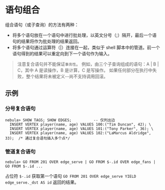# 语句组合

组合语句（或子查询）的方法有两种：

* 将多个语句放在一个语句中进行批处理，以英文分号（;）隔开，最后一个语句的结果将作为批处理的结果返回。
* 将多个语句通过运算符（|）连接在一起，类似于 shell 脚本中的管道。前一个语句得到的结果可以重定向到下一个语句作为输入。

> 注意复合语句并不能保证`事务性`。
> 例如，由三个子查询组成的语句：A | B | C，其中 A 是读操作，B 是计算，C 是写操作。
> 如果任何部分在执行中失败，整个结果将未被定义--尚不支持调用回滚。

## 示例

### 分号复合语句

```
nebula> SHOW TAGS; SHOW EDGES;          -- 仅列出边
  INSERT VERTEX player(name, age) VALUES 100:("Tim Duncan", 42); \
  INSERT VERTEX player(name, age) VALUES 101:("Tony Parker", 36); \
  INSERT VERTEX player(name, age) VALUES 102:("LaMarcus Aldridge", 33);  /* 通过复合语句插入多个点*/
```

### 管道复合语句

```
nebula> GO FROM 201 OVER edge_serve | GO FROM $-.id OVER edge_fans | GO FROM $-.id ...
```

占位符 `$-.id` 获取第一个语句 `GO FROM 201 OVER edge_serve YIELD edge_serve._dst AS id` 返回的结果。
